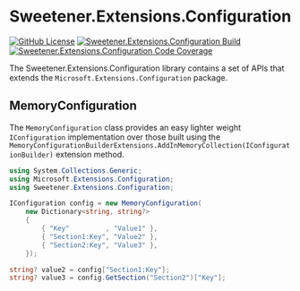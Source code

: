 # Sweetener.Extensions.Configuration
[![GitHub License](https://img.shields.io/github/license/wsugarman/sweetener?label=License)](https://github.com/wsugarman/sweetener/blob/main/LICENSE)
[![Sweetener.Extensions.Configuration Build](https://github.com/wsugarman/sweetener/actions/workflows/sweetener.extensions.configuration-ci.yml/badge.svg)](https://github.com/wsugarman/sweetener/actions/workflows/sweetener.extensions.configuration-ci.yml)
[![Sweetener.Extensions.Configuration Code Coverage](https://codecov.io/gh/wsugarman/sweetener/branch/main/graph/badge.svg?flag=Configuration)](https://codecov.io/gh/wsugarman/sweetener)

The Sweetener.Extensions.Configuration library contains a set of APIs that extends the `Microsoft.Extensions.Configuration`
package.

## MemoryConfiguration
The `MemoryConfiguration` class provides an easy lighter weight `IConfiguration` implementation over those built
using the `MemoryConfigurationBuilderExtensions.AddInMemoryCollection(IConfigurationBuilder)` extension method.

```csharp
using System.Collections.Generic;
using Microsoft.Extensions.Configuration;
using Sweetener.Extensions.Configuration;

IConfiguration config = new MemoryConfiguration(
    new Dictionary<string, string?>
    {
        { "Key"         , "Value1" },
        { "Section1:Key", "Value2" },
        { "Section2:Key", "Value3" },
    });

string? value2 = config["Section1:Key"];
string? value3 = config.GetSection("Section2")["Key"];
```
